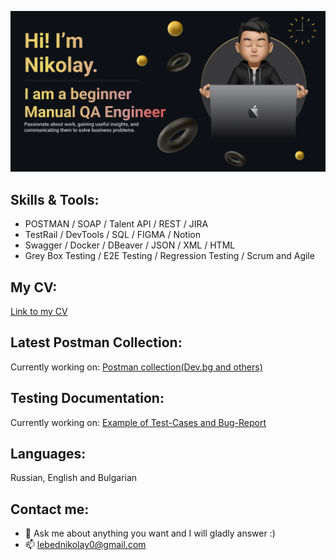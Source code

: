 [<img src='https://github.com/NikolayLebed/NikolayLebed/blob/main/Make%20your%20README%20(1).png'>](https://github.com/NikolayLebed)  


## Skills & Tools: 
<!-- My:Skills -->
- POSTMAN / SOAP / Talent API / REST / JIRA  
- TestRail / DevTools / SQL / FIGMA / Notion 
- Swagger / Docker / DBeaver / JSON / XML / HTML
- Grey Box Testing / E2E Testing / Regression Testing / Scrum and Agile

## My CV:
<!-- MY:CV -->
[Link to my CV](https://drive.google.com/drive/folders/1SgYT4ekwWNPE5poXSiAgDFvzph_K2_iU?usp=sharing)


## Latest Postman Collection:
<!-- POSTMAN:COLLECTION -->
Currently working on: [Postman collection(Dev.bg and others)](https://blue-station-229883.postman.co/workspace/My-Workspace~7de5fe8b-f73c-46bb-86de-9b542e802f40/collection/26307733-576b947d-3973-4253-af73-f3232e51eb0b?action=share&creator=26307733&ctx=documentation)


## Testing Documentation:
<!-- TESTING:DOCUMENTATION -->
Currently working on:
[Example of Test-Cases and Bug-Report](https://docs.google.com/spreadsheets/d/1FR8HssK8MT61WGqEds3FsAlrWZCilMouyfQTs1GYeJs/edit?usp=sharing)

## Languages:
<!-- MY:LANGUAGES -->
Russian, English and Bulgarian 

## Contact me:
<!-- REACH:ME -->
- 💬 Ask me about anything you want and I will gladly answer :)
- 📫 lebednikolay0@gmail.com

